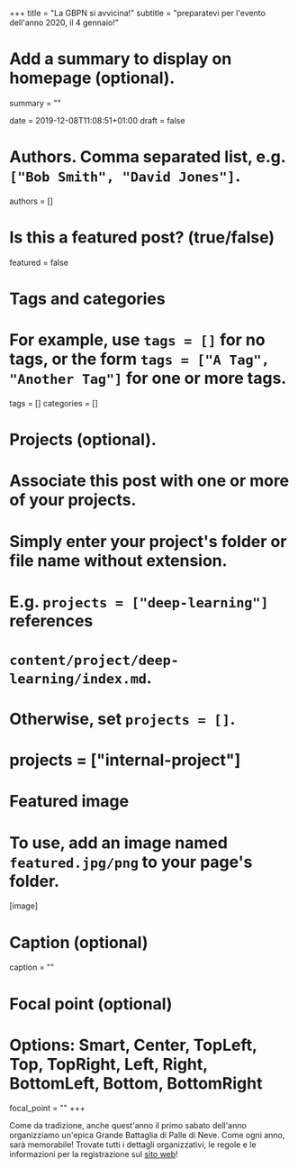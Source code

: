 +++
title = "La GBPN si avvicina!"
subtitle = "preparatevi per l'evento dell'anno 2020, il 4 gennaio!"

# Add a summary to display on homepage (optional).
summary = ""

date = 2019-12-08T11:08:51+01:00
draft = false

# Authors. Comma separated list, e.g. `["Bob Smith", "David Jones"]`.
authors = []

# Is this a featured post? (true/false)
featured = false

# Tags and categories
# For example, use `tags = []` for no tags, or the form `tags = ["A Tag", "Another Tag"]` for one or more tags.
tags = []
categories = []

# Projects (optional).
#   Associate this post with one or more of your projects.
#   Simply enter your project's folder or file name without extension.
#   E.g. `projects = ["deep-learning"]` references 
#   `content/project/deep-learning/index.md`.
#   Otherwise, set `projects = []`.
# projects = ["internal-project"]

# Featured image
# To use, add an image named `featured.jpg/png` to your page's folder. 
[image]
  # Caption (optional)
  caption = ""

  # Focal point (optional)
  # Options: Smart, Center, TopLeft, Top, TopRight, Left, Right, BottomLeft, Bottom, BottomRight
  focal_point = ""
+++

Come da tradizione, anche quest'anno il primo sabato dell'anno organizziamo un'epica Grande Battaglia di Palle di Neve. Come ogni anno, sarà memorabile! Trovate tutti i dettagli organizzativi, le regole e le informazioni per la registrazione sul [sito web](https://gbpn.netlify.com/it)!
